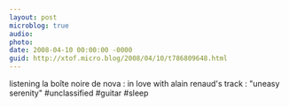 ```yaml
---
layout: post
microblog: true
audio: 
photo: 
date: 2008-04-10 00:00:00 -0000
guid: http://xtof.micro.blog/2008/04/10/t786809648.html
---
```

listening la boîte noire de nova : in love with alain renaud's track : "uneasy serenity" #unclassified #guitar #sleep
